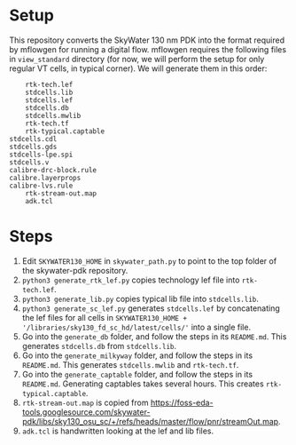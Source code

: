 # Setup

This repository converts the SkyWater 130 nm PDK into the format required by mflowgen for running a digital flow. mflowgen requires the following files in `view_standard` directory (for now, we will perform the setup for only regular VT cells, in typical corner). We will generate them in this order:
```
    rtk-tech.lef
    stdcells.lib
    stdcells.lef
    stdcells.db
    stdcells.mwlib
    rtk-tech.tf
    rtk-typical.captable
stdcells.cdl
stdcells.gds
stdcells-lpe.spi
stdcells.v
calibre-drc-block.rule
calibre.layerprops
calibre-lvs.rule
    rtk-stream-out.map
    adk.tcl
```

# Steps
1. Edit `SKYWATER130_HOME` in `skywater_path.py` to point to the top folder of the skywater-pdk repository.
2. `python3 generate_rtk_lef.py` copies technology lef file into `rtk-tech.lef`.
3. `python3 generate_lib.py` copies typical lib file into `stdcells.lib`.
4. `python3 generate_sc_lef.py` generates `stdcells.lef` by concatenating the lef files for all cells in `SKYWATER130_HOME + '/libraries/sky130_fd_sc_hd/latest/cells/'` into a single file.
5. Go into the `generate_db` folder, and follow the steps in its `README.md`. This generates `stdcells.db` from `stdcells.lib`.
6. Go into the `generate_milkyway` folder, and follow the steps in its `README.md`. This generates `stdcells.mwlib` and `rtk-tech.tf`.
7. Go into the `generate_captable` folder, and follow the steps in its `README.md`. Generating captables takes several hours. This creates `rtk-typical.captable`.
8. `rtk-stream-out.map` is copied from https://foss-eda-tools.googlesource.com/skywater-pdk/libs/sky130_osu_sc/+/refs/heads/master/flow/pnr/streamOut.map.
9. `adk.tcl` is handwritten looking at the lef and lib files.